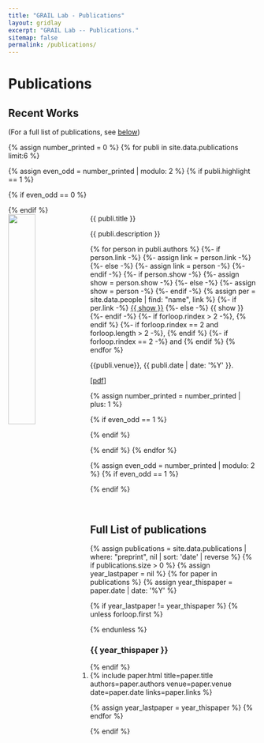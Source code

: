 ```yaml
---
title: "GRAIL Lab - Publications"
layout: gridlay
excerpt: "GRAIL Lab -- Publications."
sitemap: false
permalink: /publications/
---
```



# Publications

## Recent Works

(For a full list of publications, see [below](#full-list-of-publications))

{% assign number_printed = 0 %}
{% for publi in site.data.publications limit:6 %}

{% assign even_odd = number_printed | modulo: 2 %}
{% if publi.highlight == 1 %}

{% if even_odd == 0 %}
<div class="row">
{% endif %}

<div class="col-sm-6 clearfix">
 <div class="well">
  <pubtit>{{ publi.title }}</pubtit>
  <img src="{{ site.url }}{{ site.baseurl }}/images/pubpic/{{ publi.image }}" class="img-responsive" width="33%" style="float: left" />
  <p>{{ publi.description }}</p>
  <p>
    {% for person in publi.authors %}
      {%- if person.link -%}
        {%- assign link = person.link -%}
      {%- else -%}
        {%- assign link = person -%}
      {%- endif -%}
      {%- if person.show -%}
        {%- assign show = person.show -%}
      {%- else -%}
        {%- assign show = person -%}
      {%- endif -%}
      {% assign per = site.data.people | find: "name", link %}
      {%- if per.link -%}
        <a href="{{ per.link | datapage_url: 'people' }}">{{ show }}</a>
      {%- else -%}
        {{ show }}
      {%- endif -%}
      {%- if forloop.rindex > 2 -%}, {% endif %}
      {%- if forloop.rindex == 2 and forloop.length > 2 -%}, {% endif %}
      {%- if forloop.rindex == 2 -%} and {% endif %}
    {% endfor %}
  </p>
  <p>{{publi.venue}}, {{ publi.date | date: '%Y' }}.<br></p>
  <p>[<a href="{{ publi.links.pdf }}">pdf</a>]</p>
 </div>
</div>

{% assign number_printed = number_printed | plus: 1 %}

{% if even_odd == 1 %}
</div>
{% endif %}

{% endif %}
{% endfor %}

{% assign even_odd = number_printed | modulo: 2 %}
{% if even_odd == 1 %}
</div>
{% endif %}

<p> &nbsp; </p>

## Full List of publications

{% assign publications = site.data.publications | where: "preprint", nil | sort: 'date' | reverse %}
{% if publications.size > 0 %}
{% assign year_lastpaper = nil %}
{% for paper in publications %}
{% assign year_thispaper = paper.date | date: '%Y' %}

{% if year_lastpaper != year_thispaper %}
{% unless forloop.first %}
</ol>
{% endunless %}
<h3>{{ year_thispaper }}</h3>
<ol reversed start="{{ forloop.rindex }}">
{% endif %}

<li>
{% include paper.html
    title=paper.title
    authors=paper.authors
    venue=paper.venue
    date=paper.date
    links=paper.links
%}
</li>

{% assign year_lastpaper = year_thispaper %}
{% endfor %}
</ol>
{% endif %}
